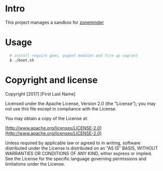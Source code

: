 # Intro 
This project manages a sandbox for [zoneminder](url)

# Usage
```bash
  # install require gems, puppet modules and fire up vagrant
  $ ./boot.sh
```

# Copyright and license

Copyright [2017] [First Last Name]

Licensed under the Apache License, Version 2.0 (the "License");
you may not use this file except in compliance with the License.

You may obtain a copy of the License at:

  [http://www.apache.org/licenses/LICENSE-2.0](http://www.apache.org/licenses/LICENSE-2.0)

Unless required by applicable law or agreed to in writing, software
distributed under the License is distributed on an "AS IS" BASIS,
WITHOUT WARRANTIES OR CONDITIONS OF ANY KIND, either express or implied.
See the License for the specific language governing permissions and
limitations under the License.
